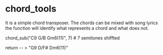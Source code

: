 # chord_tools
It is a simple chord transposer.
The chords can be mixed with song lyrics the function
will identify what represents a chord and what does not.

chord_sub("C9 G/B Gm6(11)", 7) # 7 semitones shiffted

return -- > "G9 D/F# Dm6(11)"
